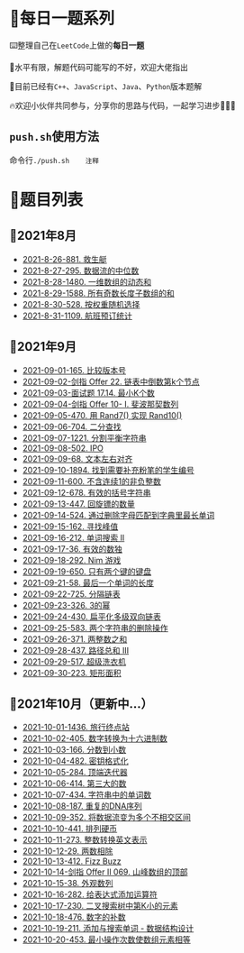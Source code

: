 # 📑每日一题系列

⌨️整理自己在`LeetCode`上做的**每日一题**

🤣水平有限，解题代码可能写的不好，欢迎大佬指出

🚩目前已经有`C++`、`JavaScript`、`Java`、`Python`版本题解

🔥欢迎小伙伴共同参与，分享你的思路与代码，一起学习进步💪💪💪

## `push.sh`使用方法

命令行`./push.sh    注释`

# 🔖题目列表

## 🚩2021年8月

- [2021-8-26-881. 救生艇](https://github.com/HDU-Coder-X/Daily-question-of-Leetcode/blob/master/questions/2021-08-26-881.%20%E6%95%91%E7%94%9F%E8%89%87.md)
- [2021-8-27-295. 数据流的中位数](https://github.com/HDU-Coder-X/Daily-question-of-Leetcode/blob/master/questions/2021-08-27-295.%20%E6%95%B0%E6%8D%AE%E6%B5%81%E7%9A%84%E4%B8%AD%E4%BD%8D%E6%95%B0.md)
- [2021-8-28-1480. 一维数组的动态和](https://github.com/HDU-Coder-X/Daily-question-of-Leetcode/blob/master/questions/2021-08-28-1480.%20%E4%B8%80%E7%BB%B4%E6%95%B0%E7%BB%84%E7%9A%84%E5%8A%A8%E6%80%81%E5%92%8C.md)
- [2021-8-29-1588. 所有奇数长度子数组的和](https://github.com/HDU-Coder-X/Daily-question-of-Leetcode/blob/master/questions/2021-08-29-1588.%20%E6%89%80%E6%9C%89%E5%A5%87%E6%95%B0%E9%95%BF%E5%BA%A6%E5%AD%90%E6%95%B0%E7%BB%84%E7%9A%84%E5%92%8C.md)
- [2021-8-30-528. 按权重随机选择](https://github.com/HDU-Coder-X/Daily-question-of-Leetcode/blob/master/questions/2021-08-30-528.%20%E6%8C%89%E6%9D%83%E9%87%8D%E9%9A%8F%E6%9C%BA%E9%80%89%E6%8B%A9.md)
- [2021-8-31-1109. 航班预订统计](https://github.com/HDU-Coder-X/Daily-question-of-Leetcode/blob/master/questions/2021-08-31-1109.%20%E8%88%AA%E7%8F%AD%E9%A2%84%E8%AE%A2%E7%BB%9F%E8%AE%A1.md)

## 🚩2021年9月

- [2021-09-01-165. 比较版本号](https://github.com/HDU-Coder-X/Daily-question-of-Leetcode/blob/master/questions/2021-09-01-165.%20%E6%AF%94%E8%BE%83%E7%89%88%E6%9C%AC%E5%8F%B7.md)
- [2021-09-02-剑指 Offer 22. 链表中倒数第k个节点](https://github.com/HDU-Coder-X/Daily-question-of-Leetcode/blob/master/questions/2021-09-02-%E5%89%91%E6%8C%87%20Offer%2022.%20%E9%93%BE%E8%A1%A8%E4%B8%AD%E5%80%92%E6%95%B0%E7%AC%ACk%E4%B8%AA%E8%8A%82%E7%82%B9.md)
- [2021-09-03-面试题 17.14. 最小K个数](https://github.com/HDU-Coder-X/Daily-question-of-Leetcode/blob/master/questions/2021-09-03-%E9%9D%A2%E8%AF%95%E9%A2%98%2017.14.%20%E6%9C%80%E5%B0%8FK%E4%B8%AA%E6%95%B0.md)
- [2021-09-04-剑指 Offer 10- I. 斐波那契数列](https://github.com/HDU-Coder-X/Daily-question-of-Leetcode/blob/master/questions/2021-09-04-%E5%89%91%E6%8C%87%20Offer%2010-%20I.%20%E6%96%90%E6%B3%A2%E9%82%A3%E5%A5%91%E6%95%B0%E5%88%97.md)
- [2021-09-05-470. 用 Rand7() 实现 Rand10()](https://github.com/HDU-Coder-X/Daily-question-of-Leetcode/blob/master/questions/2021-09-05-470.%20%E7%94%A8%20Rand7()%20%E5%AE%9E%E7%8E%B0%20Rand10().md)
- [2021-09-06-704. 二分查找](https://github.com/HDU-Coder-X/Daily-question-of-Leetcode/blob/master/questions/2021-09-06-704.%20%E4%BA%8C%E5%88%86%E6%9F%A5%E6%89%BE.md)
- [2021-09-07-1221. 分割平衡字符串](https://github.com/HDU-Coder-X/Daily-question-of-Leetcode/blob/master/questions/2021-09-07-1221.%20%E5%88%86%E5%89%B2%E5%B9%B3%E8%A1%A1%E5%AD%97%E7%AC%A6%E4%B8%B2.md)
- [2021-09-08-502. IPO](https://github.com/HDU-Coder-X/Daily-question-of-Leetcode/blob/master/questions/2021-09-08-502.%20IPO.md)
- [2021-09-09-68. 文本左右对齐](https://github.com/HDU-Coder-X/Daily-question-of-Leetcode/blob/master/questions/2021-09-09-68.%20%E6%96%87%E6%9C%AC%E5%B7%A6%E5%8F%B3%E5%AF%B9%E9%BD%90.md)
- [2021-09-10-1894. 找到需要补充粉笔的学生编号](https://github.com/HDU-Coder-X/Daily-question-of-Leetcode/blob/master/questions/2021-09-10-1894.%20%E6%89%BE%E5%88%B0%E9%9C%80%E8%A6%81%E8%A1%A5%E5%85%85%E7%B2%89%E7%AC%94%E7%9A%84%E5%AD%A6%E7%94%9F%E7%BC%96%E5%8F%B7.md)
- [2021-09-11-600. 不含连续1的非负整数](https://github.com/HDU-Coder-X/Daily-question-of-Leetcode/blob/master/questions/2021-09-11-660.%20%E4%B8%8D%E5%90%AB%E8%BF%9E%E7%BB%AD1%E7%9A%84%E9%9D%9E%E8%B4%9F%E6%95%B4%E6%95%B0.md)
- [2021-09-12-678. 有效的括号字符串](https://github.com/HDU-Coder-X/Daily-question-of-Leetcode/blob/master/questions/2021-09-12-678.%20%E6%9C%89%E6%95%88%E6%8B%AC%E5%8F%B7%E5%AD%97%E7%AC%A6%E4%B8%B2.md)
- [2021-09-13-447. 回旋镖的数量](https://github.com/HDU-Coder-X/Daily-question-of-Leetcode/blob/master/questions/2021-09-13-447.%20%E5%9B%9E%E6%97%8B%E9%95%96%E7%9A%84%E6%95%B0%E9%87%8F.md)
- [2021-09-14-524. 通过删除字母匹配到字典里最长单词](https://github.com/HDU-Coder-X/Daily-question-of-Leetcode/blob/master/questions/2021-09-14-524.%20%E9%80%9A%E8%BF%87%E5%88%A0%E9%99%A4%E5%AD%97%E6%AF%8D%E5%8C%B9%E9%85%8D%E5%88%B0%E5%AD%97%E5%85%B8%E9%87%8C%E6%9C%80%E9%95%BF%E5%8D%95%E8%AF%8D.md)
- [2021-09-15-162. 寻找峰值](https://github.com/HDU-Coder-X/Daily-question-of-Leetcode/blob/master/questions/2021-09-15-162.%20%E5%AF%BB%E6%89%BE%E5%B3%B0%E5%80%BC.md)
- [2021-09-16-212. 单词搜索 II](https://github.com/HDU-Coder-X/Daily-question-of-Leetcode/blob/master/questions/2021-09-16-212.%20%E5%8D%95%E8%AF%8D%E6%90%9C%E7%B4%A2%20II.md)
- [2021-09-17-36. 有效的数独](https://github.com/HDU-Coder-X/Daily-question-of-Leetcode/blob/master/questions/2021-09-17-36.%20%E6%9C%89%E6%95%88%E7%9A%84%E6%95%B0%E7%8B%AC.md)
- [2021-09-18-292. Nim 游戏](https://github.com/HDU-Coder-X/Daily-question-of-Leetcode/blob/master/questions/2021-09-18-292.%20Nim%20%E6%B8%B8%E6%88%8F.md)
- [2021-09-19-650. 只有两个键的键盘](https://github.com/HDU-Coder-X/Daily-question-of-Leetcode/blob/master/questions/2021-09-19-650.%20%E5%8F%AA%E6%9C%89%E4%B8%A4%E4%B8%AA%E9%94%AE%E7%9A%84%E9%94%AE%E7%9B%98.md)
- [2021-09-21-58. 最后一个单词的长度](https://github.com/HDU-Coder-X/Daily-question-of-Leetcode/blob/master/questions/2021-09-21-58.%20%E6%9C%80%E5%90%8E%E4%B8%80%E4%B8%AA%E5%8D%95%E8%AF%8D%E7%9A%84%E9%95%BF%E5%BA%A6.md)
- [2021-09-22-725. 分隔链表](https://github.com/HDU-Coder-X/Daily-question-of-Leetcode/blob/master/questions/2021-09-22-725.%20%E5%88%86%E9%9A%94%E9%93%BE%E8%A1%A8.md)
- [2021-09-23-326. 3的幂](https://github.com/HDU-Coder-X/Daily-question-of-Leetcode/blob/master/questions/2021-09-23-326.%203%E7%9A%84%E5%B9%82.md)
- [2021-09-24-430. 扁平化多级双向链表](https://github.com/HDU-Coder-X/Daily-question-of-Leetcode/blob/master/questions/2021-09-24-430.%20扁平化多级双向链表.md)
- [2021-09-25-583. 两个字符串的删除操作](https://github.com/HDU-Coder-X/Daily-question-of-Leetcode/blob/master/questions/2021-09-25-583.%20两个字符串的删除操作.md)
- [2021-09-26-371. 两整数之和](https://github.com/HDU-Coder-X/Daily-question-of-Leetcode/blob/master/questions/2021-09-26-371.%20两整数之和.md)
- [2021-09-28-437. 路径总和 III](https://github.com/HDU-Coder-X/Daily-question-of-Leetcode/blob/master/questions/2021-09-28-437.%20路径总和%20III.md)
- [2021-09-29-517. 超级洗衣机](https://github.com/HDU-Coder-X/Daily-question-of-Leetcode/blob/master/questions/2021-09-29-517.%20超级洗衣机.md)
- [2021-09-30-223. 矩形面积](https://github.com/HDU-Coder-X/Daily-question-of-Leetcode/blob/master/questions/2021-09-30-223.%20%E7%9F%A9%E5%BD%A2%E9%9D%A2%E7%A7%AF.md)

## 🚩2021年10月（更新中...）

- [2021-10-01-1436. 旅行终点站](https://github.com/HDU-Coder-X/Daily-question-of-Leetcode/blob/master/questions/2021-10-01-1436.%20旅行终点站.md)
- [2021-10-02-405. 数字转换为十六进制数](https://github.com/HDU-Coder-X/Daily-question-of-Leetcode/blob/master/questions/2021-10-02-405.%20%E6%95%B0%E5%AD%97%E8%BD%AC%E6%8D%A2%E4%B8%BA%E5%8D%81%E5%85%AD%E8%BF%9B%E5%88%B6%E6%95%B0.md)
- [2021-10-03-166. 分数到小数](https://github.com/HDU-Coder-X/Daily-question-of-Leetcode/blob/master/questions/2021-10-03-166.%20分数到小数.md)
- [2021-10-04-482. 密钥格式化](https://github.com/HDU-Coder-X/Daily-question-of-Leetcode/blob/master/questions/2021-10-04-482.%20密钥格式化.md)
- [2021-10-05-284. 顶端迭代器](https://github.com/HDU-Coder-X/Daily-question-of-Leetcode/blob/master/questions/2021-10-05-284.%20顶端迭代器.md)
- [2021-10-06-414. 第三大的数](https://github.com/HDU-Coder-X/Daily-question-of-Leetcode/blob/master/questions/2021-10-06-414.%20第三大的数.md)
- [2021-10-07-434. 字符串中的单词数](https://github.com/HDU-Coder-X/Daily-question-of-Leetcode/blob/master/questions/2021-10-07-434.%20字符串中的单词数.md)
- [2021-10-08-187. 重复的DNA序列](https://github.com/HDU-Coder-X/Daily-question-of-Leetcode/blob/master/questions/2021-10-08-187.%20重复的DNA序列.md)
- [2021-10-09-352. 将数据流变为多个不相交区间](https://github.com/HDU-Coder-X/Daily-question-of-Leetcode/blob/master/questions/2021-10-09-352.%20将数据流变为多个不相交区间.md)
- [2021-10-10-441. 排列硬币](https://github.com/HDU-Coder-X/Daily-question-of-Leetcode/blob/master/questions/2021-10-10-441.%20排列硬币.md)
- [2021-10-11-273. 整数转换英文表示](https://github.com/HDU-Coder-X/Daily-question-of-Leetcode/blob/master/questions/2021-10-11-273.%20整数转换英文表示.md)
- [2021-10-12-29. 两数相除](https://github.com/HDU-Coder-X/Daily-question-of-Leetcode/blob/master/questions/2021-10-12-29.%20两数相除.md)
- [2021-10-13-412. Fizz Buzz](https://github.com/HDU-Coder-X/Daily-question-of-Leetcode/blob/master/questions/2021-10-13-412.%20Fizz%20Buzz.md)
- [2021-10-14-剑指 Offer II 069. 山峰数组的顶部](https://github.com/HDU-Coder-X/Daily-question-of-Leetcode/blob/master/questions/2021-10-14-剑指%20Offer%20II%20069.%20山峰数组的顶部.md)
- [2021-10-15-38. 外观数列](https://github.com/HDU-Coder-X/Daily-question-of-Leetcode/blob/master/questions/2021-10-15-38.%20外观数列.md)
- [2021-10-16-282. 给表达式添加运算符](https://github.com/HDU-Coder-X/Daily-question-of-Leetcode/blob/master/questions/2021-10-16-282.%20给表达式添加运算符.md)
- [2021-10-17-230. 二叉搜索树中第K小的元素](https://github.com/HDU-Coder-X/Daily-question-of-Leetcode/blob/master/questions/2021-10-17-230.%20二叉搜索树中第K小的元素.md)
- [2021-10-18-476. 数字的补数](https://github.com/HDU-Coder-X/Daily-question-of-Leetcode/blob/master/questions/2021-10-18-476.%20数字的补数.md)
- [2021-10-19-211. 添加与搜索单词 - 数据结构设计](https://github.com/HDU-Coder-X/Daily-question-of-Leetcode/blob/master/questions/2021-10-19-211.%20添加与搜索单词%20-%20数据结构设计.md)
- [2021-10-20-453. 最小操作次数使数组元素相等](https://github.com/HDU-Coder-X/Daily-question-of-Leetcode/blob/master/questions/2021-10-20-453.%20最小操作次数使数组元素相等.md)

